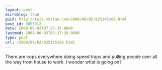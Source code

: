 ```yaml
---
layout: post
microblog: true
guid: http://twit.vmstan.com/2008/06/02/825145106.html
post_id: 3055012
date: 2008-06-02T07:27:35-0600
lastmod: 2008-06-02T07:27:35-0600
type: post
url: /2008/06/02/825145106.html
---
```

There are cops everywhere doing speed traps and pulling people over all the way from house to work. I wonder what is going on?
